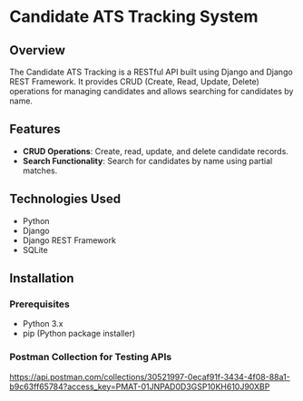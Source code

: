 # Candidate ATS Tracking System

## Overview
The Candidate ATS Tracking is a RESTful API built using Django and Django REST Framework. It provides CRUD (Create, Read, Update, Delete) operations for managing candidates and allows searching for candidates by name.

## Features
- **CRUD Operations**: Create, read, update, and delete candidate records.
- **Search Functionality**: Search for candidates by name using partial matches.

## Technologies Used
- Python
- Django
- Django REST Framework
- SQLite
  
## Installation

### Prerequisites
- Python 3.x
- pip (Python package installer)

### Postman Collection for Testing APIs
https://api.postman.com/collections/30521997-0ecaf91f-3434-4f08-88a1-b9c63ff65784?access_key=PMAT-01JNPAD0D3GSP10KH610J90XBP
